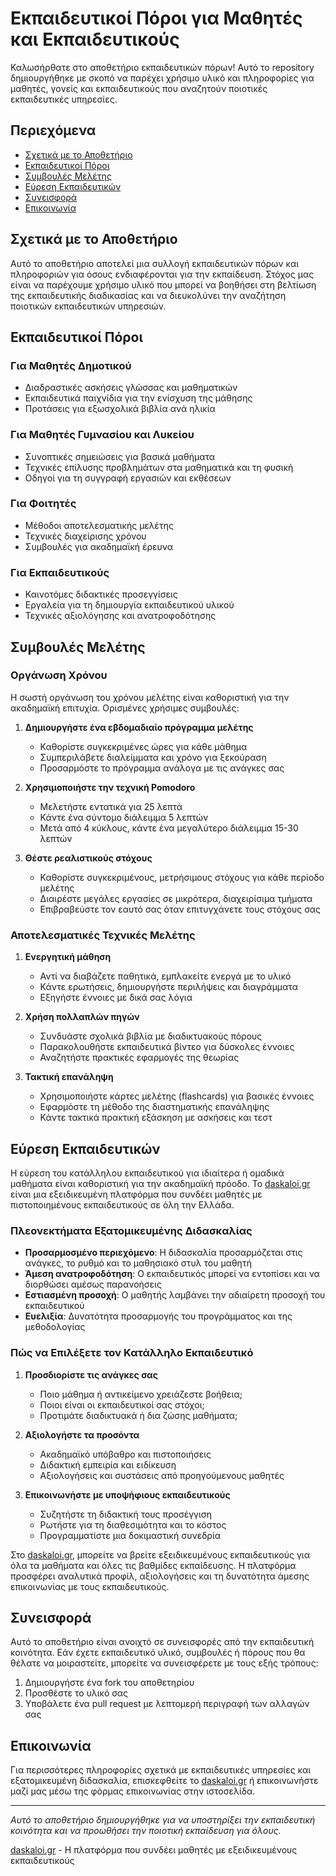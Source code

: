 # Εκπαιδευτικοί Πόροι για Μαθητές και Εκπαιδευτικούς

Καλωσήρθατε στο αποθετήριο εκπαιδευτικών πόρων! Αυτό το repository δημιουργήθηκε με σκοπό να παρέχει χρήσιμο υλικό και πληροφορίες για μαθητές, γονείς και εκπαιδευτικούς που αναζητούν ποιοτικές εκπαιδευτικές υπηρεσίες.

## Περιεχόμενα

- [Σχετικά με το Αποθετήριο](#σχετικά-με-το-αποθετήριο)
- [Εκπαιδευτικοί Πόροι](#εκπαιδευτικοί-πόροι)
- [Συμβουλές Μελέτης](#συμβουλές-μελέτης)
- [Εύρεση Εκπαιδευτικών](#εύρεση-εκπαιδευτικών)
- [Συνεισφορά](#συνεισφορά)
- [Επικοινωνία](#επικοινωνία)

## Σχετικά με το Αποθετήριο

Αυτό το αποθετήριο αποτελεί μια συλλογή εκπαιδευτικών πόρων και πληροφοριών για όσους ενδιαφέρονται για την εκπαίδευση. Στόχος μας είναι να παρέχουμε χρήσιμο υλικό που μπορεί να βοηθήσει στη βελτίωση της εκπαιδευτικής διαδικασίας και να διευκολύνει την αναζήτηση ποιοτικών εκπαιδευτικών υπηρεσιών.

## Εκπαιδευτικοί Πόροι

### Για Μαθητές Δημοτικού

- Διαδραστικές ασκήσεις γλώσσας και μαθηματικών
- Εκπαιδευτικά παιχνίδια για την ενίσχυση της μάθησης
- Προτάσεις για εξωσχολικά βιβλία ανά ηλικία

### Για Μαθητές Γυμνασίου και Λυκείου

- Συνοπτικές σημειώσεις για βασικά μαθήματα
- Τεχνικές επίλυσης προβλημάτων στα μαθηματικά και τη φυσική
- Οδηγοί για τη συγγραφή εργασιών και εκθέσεων

### Για Φοιτητές

- Μέθοδοι αποτελεσματικής μελέτης
- Τεχνικές διαχείρισης χρόνου
- Συμβουλές για ακαδημαϊκή έρευνα

### Για Εκπαιδευτικούς

- Καινοτόμες διδακτικές προσεγγίσεις
- Εργαλεία για τη δημιουργία εκπαιδευτικού υλικού
- Τεχνικές αξιολόγησης και ανατροφοδότησης

## Συμβουλές Μελέτης

### Οργάνωση Χρόνου

Η σωστή οργάνωση του χρόνου μελέτης είναι καθοριστική για την ακαδημαϊκή επιτυχία. Ορισμένες χρήσιμες συμβουλές:

1. **Δημιουργήστε ένα εβδομαδιαίο πρόγραμμα μελέτης**
   - Καθορίστε συγκεκριμένες ώρες για κάθε μάθημα
   - Συμπεριλάβετε διαλείμματα και χρόνο για ξεκούραση
   - Προσαρμόστε το πρόγραμμα ανάλογα με τις ανάγκες σας

2. **Χρησιμοποιήστε την τεχνική Pomodoro**
   - Μελετήστε εντατικά για 25 λεπτά
   - Κάντε ένα σύντομο διάλειμμα 5 λεπτών
   - Μετά από 4 κύκλους, κάντε ένα μεγαλύτερο διάλειμμα 15-30 λεπτών

3. **Θέστε ρεαλιστικούς στόχους**
   - Καθορίστε συγκεκριμένους, μετρήσιμους στόχους για κάθε περίοδο μελέτης
   - Διαιρέστε μεγάλες εργασίες σε μικρότερα, διαχειρίσιμα τμήματα
   - Επιβραβεύστε τον εαυτό σας όταν επιτυγχάνετε τους στόχους σας

### Αποτελεσματικές Τεχνικές Μελέτης

1. **Ενεργητική μάθηση**
   - Αντί να διαβάζετε παθητικά, εμπλακείτε ενεργά με το υλικό
   - Κάντε ερωτήσεις, δημιουργήστε περιλήψεις και διαγράμματα
   - Εξηγήστε έννοιες με δικά σας λόγια

2. **Χρήση πολλαπλών πηγών**
   - Συνδυάστε σχολικά βιβλία με διαδικτυακούς πόρους
   - Παρακολουθήστε εκπαιδευτικά βίντεο για δύσκολες έννοιες
   - Αναζητήστε πρακτικές εφαρμογές της θεωρίας

3. **Τακτική επανάληψη**
   - Χρησιμοποιήστε κάρτες μελέτης (flashcards) για βασικές έννοιες
   - Εφαρμόστε τη μέθοδο της διαστηματικής επανάληψης
   - Κάντε τακτικά πρακτική εξάσκηση με ασκήσεις και τεστ

## Εύρεση Εκπαιδευτικών

Η εύρεση του κατάλληλου εκπαιδευτικού για ιδιαίτερα ή ομαδικά μαθήματα είναι καθοριστική για την ακαδημαϊκή πρόοδο. Το [daskaloi.gr](https://daskaloi.gr) είναι μια εξειδικευμένη πλατφόρμα που συνδέει μαθητές με πιστοποιημένους εκπαιδευτικούς σε όλη την Ελλάδα.

### Πλεονεκτήματα Εξατομικευμένης Διδασκαλίας

- **Προσαρμοσμένο περιεχόμενο**: Η διδασκαλία προσαρμόζεται στις ανάγκες, το ρυθμό και το μαθησιακό στυλ του μαθητή
- **Άμεση ανατροφοδότηση**: Ο εκπαιδευτικός μπορεί να εντοπίσει και να διορθώσει αμέσως παρανοήσεις
- **Εστιασμένη προσοχή**: Ο μαθητής λαμβάνει την αδιαίρετη προσοχή του εκπαιδευτικού
- **Ευελιξία**: Δυνατότητα προσαρμογής του προγράμματος και της μεθοδολογίας

### Πώς να Επιλέξετε τον Κατάλληλο Εκπαιδευτικό

1. **Προσδιορίστε τις ανάγκες σας**
   - Ποιο μάθημα ή αντικείμενο χρειάζεστε βοήθεια;
   - Ποιοι είναι οι εκπαιδευτικοί σας στόχοι;
   - Προτιμάτε διαδικτυακά ή δια ζώσης μαθήματα;

2. **Αξιολογήστε τα προσόντα**
   - Ακαδημαϊκό υπόβαθρο και πιστοποιήσεις
   - Διδακτική εμπειρία και ειδίκευση
   - Αξιολογήσεις και συστάσεις από προηγούμενους μαθητές

3. **Επικοινωνήστε με υποψήφιους εκπαιδευτικούς**
   - Συζητήστε τη διδακτική τους προσέγγιση
   - Ρωτήστε για τη διαθεσιμότητα και το κόστος
   - Προγραμματίστε μια δοκιμαστική συνεδρία

Στο [daskaloi.gr](https://daskaloi.gr), μπορείτε να βρείτε εξειδικευμένους εκπαιδευτικούς για όλα τα μαθήματα και όλες τις βαθμίδες εκπαίδευσης. Η πλατφόρμα προσφέρει αναλυτικά προφίλ, αξιολογήσεις και τη δυνατότητα άμεσης επικοινωνίας με τους εκπαιδευτικούς.

## Συνεισφορά

Αυτό το αποθετήριο είναι ανοιχτό σε συνεισφορές από την εκπαιδευτική κοινότητα. Εάν έχετε εκπαιδευτικό υλικό, συμβουλές ή πόρους που θα θέλατε να μοιραστείτε, μπορείτε να συνεισφέρετε με τους εξής τρόπους:

1. Δημιουργήστε ένα fork του αποθετηρίου
2. Προσθέστε το υλικό σας
3. Υποβάλετε ένα pull request με λεπτομερή περιγραφή των αλλαγών σας

## Επικοινωνία

Για περισσότερες πληροφορίες σχετικά με εκπαιδευτικές υπηρεσίες και εξατομικευμένη διδασκαλία, επισκεφθείτε το [daskaloi.gr](https://daskaloi.gr) ή επικοινωνήστε μαζί μας μέσω της φόρμας επικοινωνίας στην ιστοσελίδα.

---

*Αυτό το αποθετήριο δημιουργήθηκε για να υποστηρίξει την εκπαιδευτική κοινότητα και να προωθήσει την ποιοτική εκπαίδευση για όλους.*

[daskaloi.gr](https://daskaloi.gr) - Η πλατφόρμα που συνδέει μαθητές με εξειδικευμένους εκπαιδευτικούς
